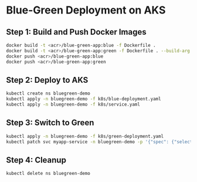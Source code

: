 
# Blue-Green Deployment on AKS

## Step 1: Build and Push Docker Images

```bash
docker build -t <acr>/blue-green-app:blue -f Dockerfile .
docker build -t <acr>/blue-green-app:green -f Dockerfile . --build-arg START_FILE=server-green.js
docker push <acr>/blue-green-app:blue
docker push <acr>/blue-green-app:green
```

## Step 2: Deploy to AKS

```bash
kubectl create ns bluegreen-demo
kubectl apply -n bluegreen-demo -f k8s/blue-deployment.yaml
kubectl apply -n bluegreen-demo -f k8s/service.yaml
```

## Step 3: Switch to Green

```bash
kubectl apply -n bluegreen-demo -f k8s/green-deployment.yaml
kubectl patch svc myapp-service -n bluegreen-demo -p '{"spec": {"selector": {"app": "myapp", "version": "green"}}}'
```

## Step 4: Cleanup

```bash
kubectl delete ns bluegreen-demo
```
